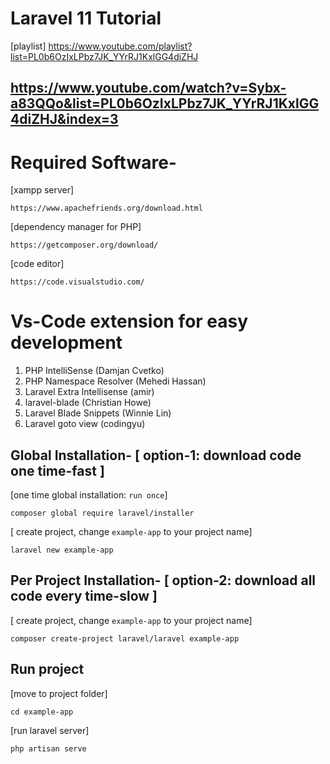 # Laravel 11 Tutorial
[playlist] https://www.youtube.com/playlist?list=PL0b6OzIxLPbz7JK_YYrRJ1KxlGG4diZHJ

## https://www.youtube.com/watch?v=Sybx-a83QQo&list=PL0b6OzIxLPbz7JK_YYrRJ1KxlGG4diZHJ&index=3

# Required Software-
[xampp server]
```
https://www.apachefriends.org/download.html
``` 

[dependency manager for PHP]
```
https://getcomposer.org/download/
``` 

[code editor]
```
https://code.visualstudio.com/
```

# Vs-Code extension for easy development
1. PHP IntelliSense (Damjan Cvetko)
2. PHP Namespace Resolver (Mehedi Hassan)
3. Laravel Extra Intellisense (amir)
4. laravel-blade (Christian Howe)
5. Laravel Blade Snippets (Winnie Lin)
6. Laravel goto view (codingyu)

## Global Installation- [ option-1: download code one time-fast ]
[one time global installation: `run once`]
```
composer global require laravel/installer
```

[ create project, change `example-app` to your project name]
``` 
laravel new example-app
``` 

## Per Project Installation- [ option-2: download all code every time-slow ]
[ create project, change `example-app` to your project name]
``` 
composer create-project laravel/laravel example-app
``` 

## Run project
[move to project folder]
``` 
cd example-app
``` 

[run laravel server]
``` 
php artisan serve
``` 

